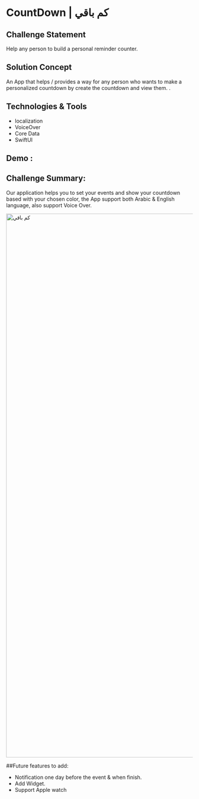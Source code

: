 # CountDown | كم باقي 

## Challenge Statement
Help any person to build a personal reminder counter.

## Solution Concept
An App that helps / provides a way for any person who wants to make a personalized countdown by create the countdown and view them.
.

## Technologies & Tools
- localization
- VoiceOver
- Core Data
- SwiftUI

## Demo :


## Challenge Summary:
Our application helps you to set your events and show your countdown based with your chosen color, the App support both Arabic & English language, also support Voice Over.

<img width="1469" alt="كم باقي" src="https://user-images.githubusercontent.com/116567595/212078466-304b5949-1769-4043-92cd-459e5236ecea.png">



##Future features to add:
- Notification one day before the event & when finish.
- Add Widget.
- Support Apple watch



